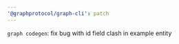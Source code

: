 ```yaml
---
'@graphprotocol/graph-cli': patch
---
```


`graph codegen`: fix bug with id field clash in example entity
